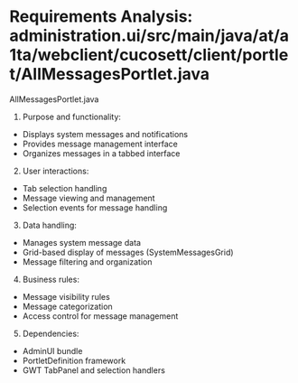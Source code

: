 # Requirements Analysis: administration.ui/src/main/java/at/a1ta/webclient/cucosett/client/portlet/AllMessagesPortlet.java

AllMessagesPortlet.java
1. Purpose and functionality:
- Displays system messages and notifications
- Provides message management interface
- Organizes messages in a tabbed interface

2. User interactions:
- Tab selection handling
- Message viewing and management
- Selection events for message handling

3. Data handling:
- Manages system message data
- Grid-based display of messages (SystemMessagesGrid)
- Message filtering and organization

4. Business rules:
- Message visibility rules
- Message categorization
- Access control for message management

5. Dependencies:
- AdminUI bundle
- PortletDefinition framework
- GWT TabPanel and selection handlers